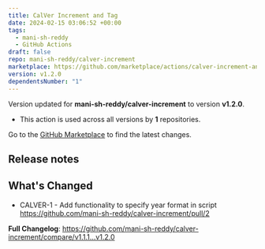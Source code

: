 ```yaml
---
title: CalVer Increment and Tag
date: 2024-02-15 03:06:52 +00:00
tags:
  - mani-sh-reddy
  - GitHub Actions
draft: false
repo: mani-sh-reddy/calver-increment
marketplace: https://github.com/marketplace/actions/calver-increment-and-tag
version: v1.2.0
dependentsNumber: "1"
---
```



Version updated for **mani-sh-reddy/calver-increment** to version **v1.2.0**.
- This action is used across all versions by **1** repositories.

Go to the [GitHub Marketplace](https://github.com/marketplace/actions/calver-increment-and-tag) to find the latest changes.

## Release notes

## What's Changed
* CALVER-1 - Add functionality to specify year format in script https://github.com/mani-sh-reddy/calver-increment/pull/2

**Full Changelog**: https://github.com/mani-sh-reddy/calver-increment/compare/v1.1.1...v1.2.0
